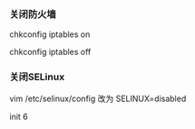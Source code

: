 ### 关闭防火墙
chkconfig iptables on

chkconfig iptables off

### 关闭SELinux
vim /etc/selinux/config  改为 SELINUX=disabled

init 6
